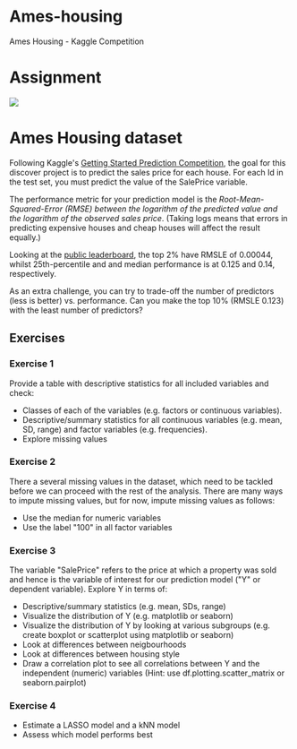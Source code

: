 # Ames-housing
Ames Housing - Kaggle Competition

# Assignment

![](https://storage.googleapis.com/kaggle-competitions/kaggle/5407/media/housesbanner.png)

# Ames Housing dataset

Following Kaggle's [Getting Started Prediction Competition](https://www.kaggle.com/c/house-prices-advanced-regression-techniques/overview), the goal for this discover project is to predict the sales price for each house. For each Id in the test set, you must predict the value of the SalePrice variable. 

The performance metric for your prediction model is the _Root-Mean-Squared-Error (RMSE) between the logarithm of the predicted value and the logarithm of the observed sales price_. (Taking logs means that errors in predicting expensive houses and cheap houses will affect the result equally.)

Looking at the [public leaderboard](https://www.kaggle.com/c/house-prices-advanced-regression-techniques/leaderboard), the top 2% have RMSLE of 0.00044, whilst 25th-percentile and and median performance is at 0.125 and 0.14, respectively.

As an extra challenge, you can try to trade-off the number of predictors (less is better) vs. performance. Can you make the top 10% (RMSLE 0.123) with the least number of predictors?

## Exercises

### Exercise 1
Provide a table with descriptive statistics for all included variables and check:
  
  - Classes of each of the variables (e.g. factors or continuous variables).
  - Descriptive/summary statistics for all continuous variables (e.g. mean, SD, range) and factor variables (e.g. frequencies).
  - Explore missing values
  
  
### Exercise 2
There a several missing values in the dataset, which need to be tackled before we can proceed with the rest of the analysis. There are many ways to impute missing values, but for now, impute missing values as follows:

  - Use the median for numeric variables
  - Use the label "100" in all factor variables
  
### Exercise 3
The variable "SalePrice" refers to the price at which a property was sold and hence is the variable of interest for our prediction model ("Y" or dependent variable). Explore Y in terms of:

  - Descriptive/summary statistics (e.g. mean, SDs, range)
  - Visualize the distribution of Y (e.g. matplotlib or seaborn)
  - Visualize the distribution of Y by looking at various subgroups (e.g. create boxplot or scatterplot using matplotlib or seaborn)
  - Look at differences between neigbourhoods
  - Look at differences between housing style
  - Draw a correlation plot to see all correlations between Y and the independent (numeric) variables (Hint: use df.plotting.scatter_matrix or seaborn.pairplot)

  
### Exercise 4

  - Estimate a LASSO model and a kNN model
  - Assess which model performs best

